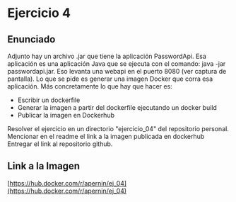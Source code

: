 # Ejercicio 4

## Enunciado

Adjunto hay un archivo .jar que tiene la aplicación PasswordApi.
Esa aplicación es una aplicación Java que se ejecuta con el comando: java -jar
passwordapi.jar. Eso levanta una webapi en el puerto 8080 (ver captura de
pantalla).
Lo que se pide es generar una imagen Docker que corra esa aplicación. Más
concretamente lo que hay que hacer es:
 * Escribir un dockerfile
 * Generar la imagen a partir del dockerfile ejecutando un docker build
 * Publicar la imagen en Dockerhub

Resolver el ejercicio en un directorio "ejercicio_04" del repositorio personal.
Mencionar en el readme el link a la imagen publicada en dockerhub
Entregar el link al repositorio github.

## Link a la Imagen

[https://hub.docker.com/r/apernin/ej_04](https://hub.docker.com/r/apernin/ej_04)
